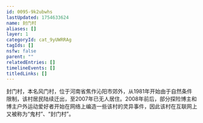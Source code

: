 ```yaml
---
id: 0095-9k2ubwhs
lastUpdated: 1754633624
name: 封门村
aliases: []
layer: 1
categoryId: cat_9yUWRRAg
tagIds: []
nsfw: false
parent: ""
relatedEntries: []
timelineEvents: []
titledLinks: []
---
```


封门村，本名风门村，位于河南省焦作沁阳市郊外，从1981年开始由于自然条件限制，该村居民陆续迁出，至2007年已无人居住。2008年前后，部分探险博主和博主户外运动爱好者开始在网络上编造一些该村的灵异事件，因此该村在互联网上又被称为“鬼村”、“封门村”。